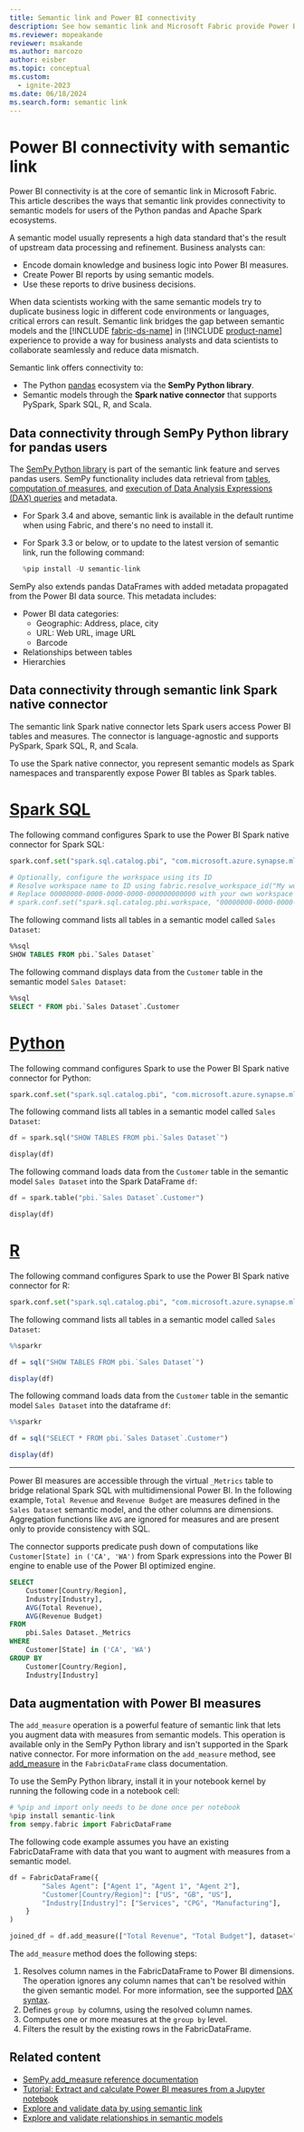 ```yaml
---
title: Semantic link and Power BI connectivity
description: See how semantic link and Microsoft Fabric provide Power BI data connectivity for pandas and Spark ecosystems.
ms.reviewer: mopeakande
reviewer: msakande
ms.author: marcozo
author: eisber
ms.topic: conceptual
ms.custom:
  - ignite-2023
ms.date: 06/18/2024
ms.search.form: semantic link
---
```


# Power BI connectivity with semantic link

Power BI connectivity is at the core of semantic link in Microsoft Fabric. This article describes the ways that semantic link provides connectivity to semantic models for users of the Python pandas and Apache Spark ecosystems.

A semantic model usually represents a high data standard that's the result of upstream data processing and refinement. Business analysts can:

- Encode domain knowledge and business logic into Power BI measures.
- Create Power BI reports by using semantic models.
- Use these reports to drive business decisions.

When data scientists working with the same semantic models try to duplicate business logic in different code environments or languages, critical errors can result. Semantic link bridges the gap between semantic models and the [!INCLUDE [fabric-ds-name](includes/fabric-ds-name.md)] in [!INCLUDE [product-name](../includes/product-name.md)] experience to provide a way for business analysts and data scientists to collaborate seamlessly and reduce data mismatch.

Semantic link offers connectivity to:

- The Python [pandas](https://pandas.pydata.org/) ecosystem via the **SemPy Python library**.
- Semantic models through the **Spark native connector** that supports PySpark, Spark SQL, R, and Scala.

## Data connectivity through SemPy Python library for pandas users

The [SemPy Python library](/python/api/semantic-link/overview-semantic-link) is part of the semantic link feature and serves pandas users. SemPy functionality includes data retrieval from [tables](/python/api/semantic-link-sempy/sempy.fabric#sempy-fabric-read-table), [computation of measures](/python/api/semantic-link-sempy/sempy.fabric#sempy-fabric-evaluate-measure), and [execution of Data Analysis Expressions (DAX) queries](/python/api/semantic-link-sempy/sempy.fabric#sempy-fabric-evaluate-dax) and metadata.

- For Spark 3.4 and above, semantic link is available in the default runtime when using Fabric, and there's no need to install it.

- For Spark 3.3 or below, or to update to the latest version of semantic link, run the following command:

   ``` python
   %pip install -U semantic-link
   ```

SemPy also extends pandas DataFrames with added metadata propagated from the Power BI data source. This metadata includes:

- Power BI data categories:
  - Geographic: Address, place, city
  - URL: Web URL, image URL
  - Barcode
- Relationships between tables
- Hierarchies

## Data connectivity through semantic link Spark native connector

The semantic link Spark native connector lets Spark users access Power BI tables and measures. The connector is language-agnostic and supports PySpark, Spark SQL, R, and Scala.

To use the Spark native connector, you represent semantic models as Spark namespaces and transparently expose Power BI tables as Spark tables.

# [Spark SQL](#tab/sql)

The following command configures Spark to use the Power BI Spark native connector for Spark SQL:

```Python
spark.conf.set("spark.sql.catalog.pbi", "com.microsoft.azure.synapse.ml.powerbi.PowerBICatalog")

# Optionally, configure the workspace using its ID
# Resolve workspace name to ID using fabric.resolve_workspace_id("My workspace")
# Replace 00000000-0000-0000-0000-000000000000 with your own workspace ID
# spark.conf.set("spark.sql.catalog.pbi.workspace, "00000000-0000-0000-0000-000000000000")
```

The following command lists all tables in a semantic model called `Sales Dataset`:

```sql
%%sql
SHOW TABLES FROM pbi.`Sales Dataset`
```

The following command displays data from the `Customer` table in the semantic model `Sales Dataset`:

```sql
%%sql
SELECT * FROM pbi.`Sales Dataset`.Customer
```

# [Python](#tab/python)

The following command configures Spark to use the Power BI Spark native connector for Python:

```python
spark.conf.set("spark.sql.catalog.pbi", "com.microsoft.azure.synapse.ml.powerbi.PowerBICatalog")
```

The following command lists all tables in a semantic model called `Sales Dataset`:

```python
df = spark.sql("SHOW TABLES FROM pbi.`Sales Dataset`")

display(df)
```

The following command loads data from the `Customer` table in the semantic model `Sales Dataset` into the Spark DataFrame `df`:

```python
df = spark.table("pbi.`Sales Dataset`.Customer")

display(df)
```

# [R](#tab/r)

The following command configures Spark to use the Power BI Spark native connector for R:

```python
spark.conf.set("spark.sql.catalog.pbi", "com.microsoft.azure.synapse.ml.powerbi.PowerBICatalog")
```

The following command lists all tables in a semantic model called `Sales Dataset`:

```R
%%sparkr

df = sql("SHOW TABLES FROM pbi.`Sales Dataset`")

display(df)
```

The following command loads data from the `Customer` table in the semantic model `Sales Dataset` into the dataframe `df`:

```R
%%sparkr

df = sql("SELECT * FROM pbi.`Sales Dataset`.Customer")

display(df)
```

---

Power BI measures are accessible through the virtual `_Metrics` table to bridge relational Spark SQL with multidimensional Power BI. In the following example, `Total Revenue` and `Revenue Budget` are measures defined in the `Sales Dataset` semantic model, and the other columns are dimensions. Aggregation functions like `AVG` are ignored for measures and are present only to provide consistency with SQL.

The connector supports predicate push down of computations like `Customer[State] in ('CA', 'WA')` from Spark expressions into the Power BI engine to enable use of the Power BI optimized engine.

```sql
SELECT
    Customer[Country/Region],
    Industry[Industry],
    AVG(Total Revenue),
    AVG(Revenue Budget)
FROM
    pbi.Sales Dataset._Metrics
WHERE
    Customer[State] in ('CA', 'WA')
GROUP BY
    Customer[Country/Region],
    Industry[Industry]
```

## Data augmentation with Power BI measures

The `add_measure` operation is a powerful feature of semantic link that lets you augment data with measures from semantic models. This operation is available only in the SemPy Python library and isn't supported in the Spark native connector. For more information on the `add_measure` method, see [add_measure](/python/api/semantic-link-sempy/sempy.fabric.fabricdataframe#sempy-fabric-fabricdataframe-add-measure) in the `FabricDataFrame` class documentation.

To use the SemPy Python library, install it in your notebook kernel by running the following code in a notebook cell:

```python
# %pip and import only needs to be done once per notebook
%pip install semantic-link
from sempy.fabric import FabricDataFrame
```

The following code example assumes you have an existing FabricDataFrame with data that you want to augment with measures from a semantic model.

```python
df = FabricDataFrame({
        "Sales Agent": ["Agent 1", "Agent 1", "Agent 2"],
        "Customer[Country/Region]": ["US", "GB", "US"],
        "Industry[Industry]": ["Services", "CPG", "Manufacturing"],
    }
)

joined_df = df.add_measure(["Total Revenue", "Total Budget"], dataset="Sales Dataset")
```

The `add_measure` method does the following steps:

1. Resolves column names in the FabricDataFrame to Power BI dimensions. The operation ignores any column names that can't be resolved within the given semantic model. For more information, see the supported [DAX syntax](/dax/dax-syntax-reference).
1. Defines `group by` columns, using the resolved column names.
1. Computes one or more measures at the `group by` level.
1. Filters the result by the existing rows in the FabricDataFrame.

## Related content

- [SemPy add_measure reference documentation](/python/api/semantic-link-sempy/sempy.fabric.fabricdataframe#sempy-fabric-fabricdataframe-add-measure)
- [Tutorial: Extract and calculate Power BI measures from a Jupyter notebook](tutorial-power-bi-measures.md)
- [Explore and validate data by using semantic link](semantic-link-validate-data.md)
- [Explore and validate relationships in semantic models](semantic-link-validate-relationship.md)
